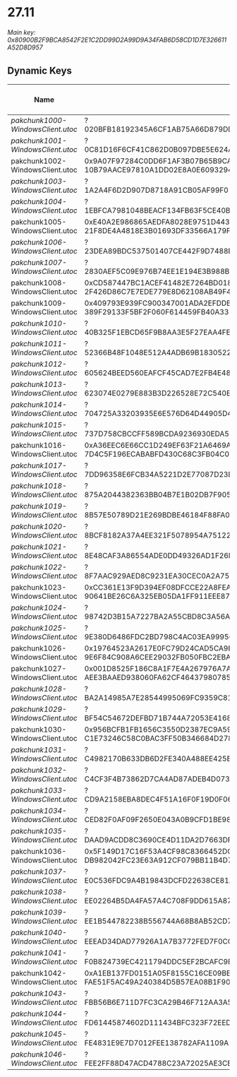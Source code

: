 # 27.11

###### *Main key: 0x80900B2F9BCA8542F2E1C2DD99D2A99D9A34FAB6D58CD1D7E326611A52D8D957*

## Dynamic Keys

| Name                              | Key</br>GUID                                                                                            | High Res Textures |
|-----------------------------------|---------------------------------------------------------------------------------------------------------|-------------------|
| *pakchunk1000-WindowsClient.utoc*   | ?</br>020BFB18192345A6CF1AB75A66D879DD | ❌                 |
| *pakchunk1001-WindowsClient.utoc*   | ?</br>0C81D16F6CF41C862D0B097DBE5E624A | ❌                 |
| pakchunk1002-WindowsClient.utoc   | 0x9A07F97284C0DD6F1AF3B07B65B9CAF1D31C4704E80410E3387E2A66858BC3DB</br>10B79AACE97810A1DD02E8A0E6093294 | ❌                |
| *pakchunk1003-WindowsClient.utoc*   | ?</br>1A2A4F6D2D907D8718A91CB05AF99F0 | ✔️                 |
| *pakchunk1004-WindowsClient.utoc*   | ?</br>1EBFCA7981048BEACF134FB63F5CE40B | ❌                 |
| pakchunk1005-WindowsClient.utoc   | 0xE40A2E986865AEDFA8028E9751D4434861C8A779DD01639FF4919B05945EB1F9</br>21F8DE4A4818E3B01693DF33566A179F | ❌                 |
| *pakchunk1006-WindowsClient.utoc*   | ?</br>23DEA89BDC537501407CE442F9D7488B | ✔️                 |
| *pakchunk1007-WindowsClient.utoc*   | ?</br>2830AEF5C09E976B74EE1E194E3B988B | ❌                 |
| pakchunk1008-WindowsClient.utoc   | 0xCD587447BC1ACEF41482E7264BD01860D9CDDA0FA8158BFC64C9610F75A71F45</br>2F426D86C7E7EDE779E8D62108AB49F4 | ❌                 |
| pakchunk1009-WindowsClient.utoc   | 0x409793E939FC900347001ADA2EFDDB4F853EE0353D6B1C7C9FB0231BDED6BDB1</br>389F29133F5BF2F060F614459FB40A33 | ❌                 |
| *pakchunk1010-WindowsClient.utoc*   | ?</br>40B325F1EBCD65F9B8AA3E5F27EAA4FE | ✔️                 |
| *pakchunk1011-WindowsClient.utoc*   | ?</br>52366B48F1048E512A4ADB69B1830522 | ❌                 |
| *pakchunk1012-WindowsClient.utoc*   | ?</br>605624BEED560EAFCF45CAD7E2FB4E48 | ❌                 |
| *pakchunk1013-WindowsClient.utoc*   | ?</br>623074E0279E883B3D226528E72C540E | ✔️                 |
| *pakchunk1014-WindowsClient.utoc*   | ?</br>704725A33203935E6E576D64D44905D4 | ❌                 |
| *pakchunk1015-WindowsClient.utoc*   | ?</br>737D758CBCCFF589BCDA9236930EDA52 | ❌                 |
| pakchunk1016-WindowsClient.utoc   | 0xA36EEC6E66CC1D249EF63F21A6469A39BA583A7215919C6D6A8E880D45016B9B</br>7D4C5F196ECABABFD430C68C3FB04C0E | ✔️                 |
| *pakchunk1017-WindowsClient.utoc*   | ?</br>7DD96358E6FCB34A5221D2E77087D23D | ✔️                 |
| *pakchunk1018-WindowsClient.utoc*   | ?</br>875A2044382363BB04B7E1B02DB7F905 | ✔️                 |
| *pakchunk1019-WindowsClient.utoc*   | ?</br>8B57E50789D21E269BDBE46184F88FA0 | ❌                 |
| *pakchunk1020-WindowsClient.utoc*   | ?</br>8BCF8182A37A4EE321F5078954A75122 | ❌                 |
| *pakchunk1021-WindowsClient.utoc*   | ?</br>8E48CAF3A86554ADE0DD49326AD1F26B | ✔️                 |
| *pakchunk1022-WindowsClient.utoc*   | ?</br>8F7AAC929AED8C9231EA30CEC0A2A75D | ❌                 |
| pakchunk1023-WindowsClient.utoc   | 0xCC361E13F9D394EF08DFCCE22A8FEAFECB2FDF0D9F1E45A70CD9FA9B0D1910D3</br>90641BE26C6A325EB05DA1FF911EEE87 | ❌                 |
| *pakchunk1024-WindowsClient.utoc*   | ?</br>98742D3B15A7227BA2A55CBD8C3A56A1 | ❌                 |
| *pakchunk1025-WindowsClient.utoc*   | ?</br>9E380D6486FDC2BD798C4AC03EA99956 | ✔️                 |
| pakchunk1026-WindowsClient.utoc   | 0x19764523A2617E0FC79D24CAD5CA9BA5AE40CB51B32DCA39B18B58E513D371F3</br>9E6F84C908A6CEE29032FB050FBC2EBA | ✔️                 |
| pakchunk1027-WindowsClient.utoc   | 0x001D8525F186C8A1F7E4A267976A7AB7FF39B1960EE604A06D2FA2941036997E</br>AEE3BAAED938060FA62CF46437980785 | ❌                 |
| *pakchunk1028-WindowsClient.utoc*   | ?</br>BA2A14985A7E28544995069FC9359C81 | ❌                 |
| *pakchunk1029-WindowsClient.utoc*   | ?</br>BF54C54672DEFBD71B744A72053E4168 | ❌                 |
| pakchunk1030-WindowsClient.utoc   | 0x956BCFB1FB1656C3550D2387EC9A5950B120A10F892AB58FB92A88C3DE369A6A</br>C1E73246C58C0BAC3FF50B346684D278 | ❌                 |
| *pakchunk1031-WindowsClient.utoc*   | ?</br>C4982170B633DB6D2FE340A488EE425B | ❌                 |
| *pakchunk1032-WindowsClient.utoc*   | ?</br>C4CF3F4B73862D7CA4AD87ADEB4D073F | ❌                 |
| *pakchunk1033-WindowsClient.utoc*   | ?</br>CD9A2158EBA8DEC4F51A16F0F19D0F06 | ❌                 |
| *pakchunk1034-WindowsClient.utoc*   | ?</br>CED82F0AF09F2650E043A0B9CFD1BE98 | ✔️                 |
| *pakchunk1035-WindowsClient.utoc*   | ?</br>DAAD9ACDD8C3690CE4D11DA2D7663DFB | ✔️                 |
| pakchunk1036-WindowsClient.utoc   | 0x5F149D17C16F53A4CF98C8366452DCC4F5C5CA89B7B3921C0E9485CFCADC75F4</br>DB982042FC23E63A912CF079BB11B4D7 | ❌                 |
| *pakchunk1037-WindowsClient.utoc*   | ?</br>E0C536FDC9A4B19843DCFD22638CE81A | ❌                 |
| *pakchunk1038-WindowsClient.utoc*   | ?</br>EE02264B5DA4FA57A4C708F9DD615A87 | ❌                 |
| *pakchunk1039-WindowsClient.utoc*   | ?</br>EE1B544782238B556744A68B8AB52CD7 | ❌                 |
| *pakchunk1040-WindowsClient.utoc*   | ?</br>EEEAD34DAD77926A1A7B3772FED7F0CC | ❌                 |
| *pakchunk1041-WindowsClient.utoc*   | ?</br>F0B824739EC4211794DDC5EF2BCAFC9B | ✔️                 |
| pakchunk1042-WindowsClient.utoc   | 0xA1EB137FD0151A05F8155C16CE09BEFA74043B4680472B94E6B65AD5FEA1A05B</br>FAE51F5AC49A240384D5B57EA08B1F90 | ✔️                 |
| *pakchunk1043-WindowsClient.utoc*   | ?</br>FBB56B6E711D7FC3CA29B46F712AA3A5 | ❌                 |
| *pakchunk1044-WindowsClient.utoc*   | ?</br>FD61445874602D111434BFC323F72EED | ✔️                 |
| *pakchunk1045-WindowsClient.utoc*   | ?</br>FE4831E9E7D7012FEE138782AFA1109A | ❌                 |
| *pakchunk1046-WindowsClient.utoc*   | ?</br>FEE2FF88D47ACD4788C23A72025AE3CB | ❌                 |